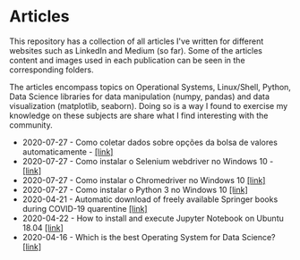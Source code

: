 # Articles
This repository has a collection of all articles I've written for different websites such as LinkedIn and Medium (so far). Some of the articles content and images used in each publication can be seen in the corresponding folders.

The articles encompass topics on Operational Systems, Linux/Shell, Python, Data Science libraries for data manipulation (numpy, pandas) and data visualization (matplotlib, seaborn). Doing so is a way I found to exercise my knowledge on these subjects are share what I find interesting with the community.

* 2020-07-27 - Como coletar dados sobre opções da bolsa de valores automaticamente - [[link]](https://www.linkedin.com/pulse/como-coletar-dados-sobre-op%25C3%25A7%25C3%25B5es-da-bolsa-de-valores-jo%25C3%25A3o-gross)
* 2020-07-27 - Como instalar o Selenium webdriver no Windows 10 - [[link]](https://www.linkedin.com/pulse/como-instalar-o-selenium-webdriver-windows-10-jo%25C3%25A3o-gross/)
* 2020-07-27 - Como instalar o Chromedriver no Windows 10 [[link]](https://www.linkedin.com/pulse/como-instalar-o-chromedriver-windows-10-jo%25C3%25A3o-gross)
* 2020-07-27 - Como instalar o Python 3 no Windows 10 [[link]](https://www.linkedin.com/pulse/como-instalar-o-python-3-windows-10-jo%25C3%25A3o-gross/)
* 2020-04-21 - Automatic download of freely available Springer books during COVID-19 quarentine [[link]](https://medium.com/@joaolggross/automatic-download-of-freely-available-springer-books-during-covid-19-quarentine-7923ebd2a802)
* 2020-04-22 - How to install and execute Jupyter Notebook on Ubuntu 18.04 [[link]](https://medium.com/@joaolggross/how-to-install-and-execute-jupyter-notebook-on-ubuntu-18-04-d5b37159bd8e)
* 2020-04-16 - Which is the best Operating System for Data Science? [[link]](https://www.linkedin.com/pulse/which-best-operating-system-data-science-jo%C3%A3o-gross/)

